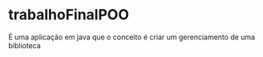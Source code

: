 # trabalhoFinalPOO
É uma aplicação em java que o conceito é criar um gerenciamento de uma biblioteca

